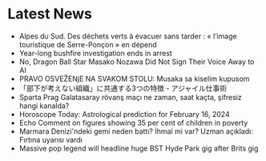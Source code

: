 # Latest News
-  Alpes du Sud. Des déchets verts à évacuer sans tarder : « l’image touristique de Serre-Ponçon » en dépend
-  Year-long bushfire investigation ends in arrest
-  No, Dragon Ball Star Masako Nozawa Did Not Sign Their Voice Away to AI
-  PRAVO OSVEŽENjE NA SVAKOM STOLU: Musaka sa kiselim kupusom
-  「部下が考えない組織」に共通する3つの特徴 - アジャイル仕事術
-  Sparta Prag Galatasaray rövanş maçı ne zaman, saat kaçta, şifresiz hangi kanalda?
-  Horoscope Today: Astrological prediction for February 16, 2024
-  Echo Comment on figures showing 35 per cent of children in poverty
-  Marmara Denizi'ndeki gemi neden battı? İhmal mi var? Uzman açıkladı: Fırtına uyarısı vardı
-  Massive pop legend will headline huge BST Hyde Park gig after Brits gig
